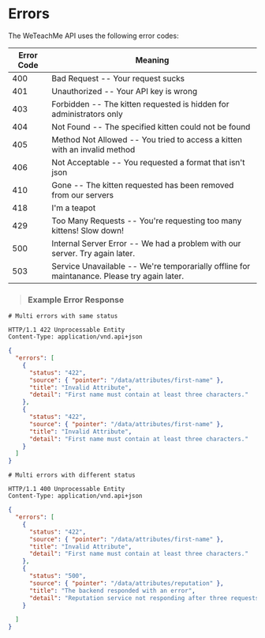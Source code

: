 # Errors

The WeTeachMe API uses the following error codes:


Error Code | Meaning
---------- | -------
400 | Bad Request -- Your request sucks
401 | Unauthorized -- Your API key is wrong
403 | Forbidden -- The kitten requested is hidden for administrators only
404 | Not Found -- The specified kitten could not be found
405 | Method Not Allowed -- You tried to access a kitten with an invalid method
406 | Not Acceptable -- You requested a format that isn't json
410 | Gone -- The kitten requested has been removed from our servers
418 | I'm a teapot
429 | Too Many Requests -- You're requesting too many kittens! Slow down!
500 | Internal Server Error -- We had a problem with our server. Try again later.
503 | Service Unavailable -- We're temporarially offline for maintanance. Please try again later.


> ### Example Error Response
```shell
# Multi errors with same status

HTTP/1.1 422 Unprocessable Entity
Content-Type: application/vnd.api+json
```

```json
{
  "errors": [
    {
      "status": "422",
      "source": { "pointer": "/data/attributes/first-name" },
      "title": "Invalid Attribute",
      "detail": "First name must contain at least three characters."
    },
    {
      "status": "422",
      "source": { "pointer": "/data/attributes/first-name" },
      "title": "Invalid Attribute",
      "detail": "First name must contain at least three characters."
    }
  ]
}
```

```shell
# Multi errors with different status

HTTP/1.1 400 Unprocessable Entity
Content-Type: application/vnd.api+json
```
```json
{
  "errors": [
    {
      "status": "422",
      "source": { "pointer": "/data/attributes/first-name" },
      "title": "Invalid Attribute",
      "detail": "First name must contain at least three characters."
    },
    {
      "status": "500",
      "source": { "pointer": "/data/attributes/reputation" },
      "title": "The backend responded with an error",
      "detail": "Reputation service not responding after three requests."
    }

  ]
}
```
